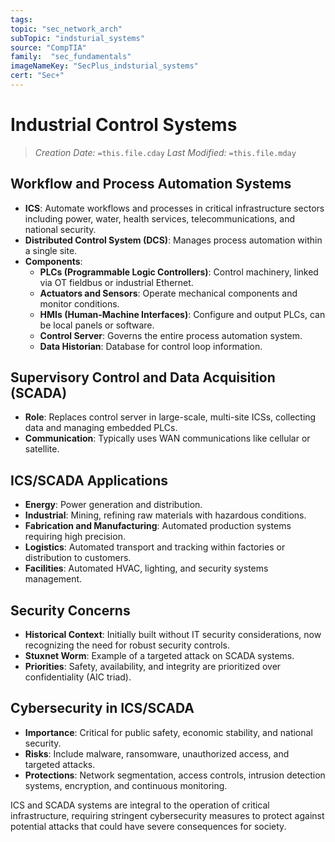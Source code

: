 ```yaml
---
tags:
topic: "sec_network_arch"
subTopic: "indsturial_systems"
source: "CompTIA"
family:  "sec_fundamentals"
imageNameKey: "SecPlus_indsturial_systems" 
cert: "Sec+"
---
```

# Industrial Control Systems
> *Creation Date:* `=this.file.cday`
> *Last Modified:* `=this.file.mday`

## Workflow and Process Automation Systems
- **ICS**: Automate workflows and processes in critical infrastructure sectors including power, water, health services, telecommunications, and national security.
- **Distributed Control System (DCS)**: Manages process automation within a single site.
- **Components**:
  - **PLCs (Programmable Logic Controllers)**: Control machinery, linked via OT fieldbus or industrial Ethernet.
  - **Actuators and Sensors**: Operate mechanical components and monitor conditions.
  - **HMIs (Human-Machine Interfaces)**: Configure and output PLCs, can be local panels or software.
  - **Control Server**: Governs the entire process automation system.
  - **Data Historian**: Database for control loop information.

## Supervisory Control and Data Acquisition (SCADA)
- **Role**: Replaces control server in large-scale, multi-site ICSs, collecting data and managing embedded PLCs.
- **Communication**: Typically uses WAN communications like cellular or satellite.

## ICS/SCADA Applications
- **Energy**: Power generation and distribution.
- **Industrial**: Mining, refining raw materials with hazardous conditions.
- **Fabrication and Manufacturing**: Automated production systems requiring high precision.
- **Logistics**: Automated transport and tracking within factories or distribution to customers.
- **Facilities**: Automated HVAC, lighting, and security systems management.

## Security Concerns
- **Historical Context**: Initially built without IT security considerations, now recognizing the need for robust security controls.
- **Stuxnet Worm**: Example of a targeted attack on SCADA systems.
- **Priorities**: Safety, availability, and integrity are prioritized over confidentiality (AIC triad).

## Cybersecurity in ICS/SCADA
- **Importance**: Critical for public safety, economic stability, and national security.
- **Risks**: Include malware, ransomware, unauthorized access, and targeted attacks.
- **Protections**: Network segmentation, access controls, intrusion detection systems, encryption, and continuous monitoring.

ICS and SCADA systems are integral to the operation of critical infrastructure, requiring stringent cybersecurity measures to protect against potential attacks that could have severe consequences for society.
